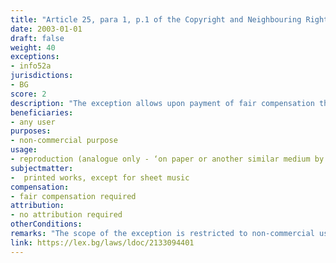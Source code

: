 ```yaml
---
title: "Article 25, para 1, p.1 of the Copyright and Neighbouring Rights Law (Член 25, ал.1, т.1 от Закона за авторското право и сродните му права)"
date: 2003-01-01 
draft: false
weight: 40
exceptions:
- info52a
jurisdictions:
- BG
score: 2
description: "The exception allows upon payment of fair compensation the reproduction for non-commercial purposes of printed works, except for sheet music, on paper or another similar medium by way of reprography or other technique ensuring similar results." 
beneficiaries:
- any user 
purposes: 
- non-commercial purpose
usage:
- reproduction (analogue only - ‘on paper or another similar medium by way of reprography or other technique, ensuring similar results’)
subjectmatter:
-  printed works, except for sheet music
compensation:
- fair compensation required
attribution: 
- no attribution required
otherConditions: 
remarks: "The scope of the exception is restricted to non-commercial use only. There is a certain discrepancy between this provision and the next art. 26, which sets the conditions for the provision of fair remuneration. Art. 26, para 1 states that copyright holders and publishers (publishers are added to the list of rightsholders) of any printed works have the right to compensation when these works are reproduced by reprographic means for private use (added requirement for private use)."
link: https://lex.bg/laws/ldoc/2133094401
---
```


